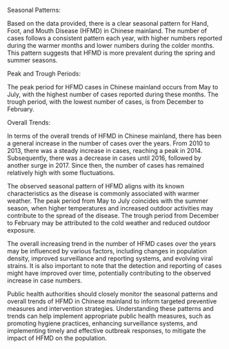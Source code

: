 Seasonal Patterns:

Based on the data provided, there is a clear seasonal pattern for Hand, Foot, and Mouth Disease (HFMD) in Chinese mainland. The number of cases follows a consistent pattern each year, with higher numbers reported during the warmer months and lower numbers during the colder months. This pattern suggests that HFMD is more prevalent during the spring and summer seasons.

Peak and Trough Periods:

The peak period for HFMD cases in Chinese mainland occurs from May to July, with the highest number of cases reported during these months. The trough period, with the lowest number of cases, is from December to February.

Overall Trends:

In terms of the overall trends of HFMD in Chinese mainland, there has been a general increase in the number of cases over the years. From 2010 to 2013, there was a steady increase in cases, reaching a peak in 2014. Subsequently, there was a decrease in cases until 2016, followed by another surge in 2017. Since then, the number of cases has remained relatively high with some fluctuations.

The observed seasonal pattern of HFMD aligns with its known characteristics as the disease is commonly associated with warmer weather. The peak period from May to July coincides with the summer season, when higher temperatures and increased outdoor activities may contribute to the spread of the disease. The trough period from December to February may be attributed to the cold weather and reduced outdoor exposure.

The overall increasing trend in the number of HFMD cases over the years may be influenced by various factors, including changes in population density, improved surveillance and reporting systems, and evolving viral strains. It is also important to note that the detection and reporting of cases might have improved over time, potentially contributing to the observed increase in case numbers.

Public health authorities should closely monitor the seasonal patterns and overall trends of HFMD in Chinese mainland to inform targeted preventive measures and intervention strategies. Understanding these patterns and trends can help implement appropriate public health measures, such as promoting hygiene practices, enhancing surveillance systems, and implementing timely and effective outbreak responses, to mitigate the impact of HFMD on the population.

